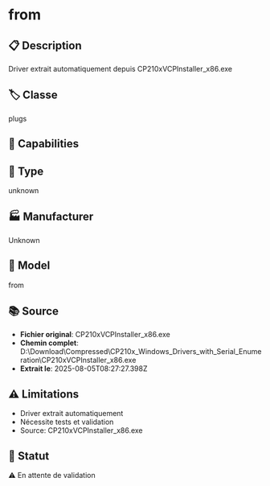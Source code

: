 # from

## 📋 Description
Driver extrait automatiquement depuis CP210xVCPInstaller_x86.exe

## 🏷️ Classe
plugs

## 🔧 Capabilities


## 📡 Type
unknown

## 🏭 Manufacturer
Unknown

## 📱 Model
from

## 📚 Source
- **Fichier original**: CP210xVCPInstaller_x86.exe
- **Chemin complet**: D:\Download\Compressed\CP210x_Windows_Drivers_with_Serial_Enumeration\CP210xVCPInstaller_x86.exe
- **Extrait le**: 2025-08-05T08:27:27.398Z

## ⚠️ Limitations
- Driver extrait automatiquement
- Nécessite tests et validation
- Source: CP210xVCPInstaller_x86.exe

## 🚀 Statut
⚠️ En attente de validation
